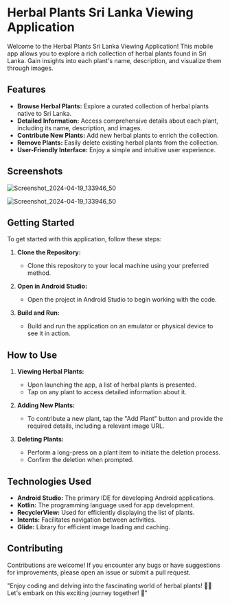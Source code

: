# Herbal Plants Sri Lanka Viewing Application

Welcome to the Herbal Plants Sri Lanka Viewing Application! This mobile app allows you to explore a rich collection of herbal plants found in Sri Lanka. Gain insights into each plant's name, description, and visualize them through images.

## Features

- **Browse Herbal Plants:** Explore a curated collection of herbal plants native to Sri Lanka.
- **Detailed Information:** Access comprehensive details about each plant, including its name, description, and images.
- **Contribute New Plants:** Add new herbal plants to enrich the collection.
- **Remove Plants:** Easily delete existing herbal plants from the collection.
- **User-Friendly Interface:** Enjoy a simple and intuitive user experience.

## Screenshots


![Screenshot_2024-04-19_133946_50](https://github.com/dilshan1990/Herbal_Plants_Viewer_Application/assets/147279223/d7a3d620-e0ef-43b4-b17d-35acefb66958)

![Screenshot_2024-04-19_133946_50](https://github.com/dilshan1990/Herbal_Plants_Viewer_Application/assets/147279223/d7a3d620-e0ef-43b4-b17d-35acefb66958)





## Getting Started

To get started with this application, follow these steps:

1. **Clone the Repository:**
   - Clone this repository to your local machine using your preferred method.

2. **Open in Android Studio:**
   - Open the project in Android Studio to begin working with the code.

3. **Build and Run:**
   - Build and run the application on an emulator or physical device to see it in action.

## How to Use

1. **Viewing Herbal Plants:**
   - Upon launching the app, a list of herbal plants is presented.
   - Tap on any plant to access detailed information about it.

2. **Adding New Plants:**
   - To contribute a new plant, tap the "Add Plant" button and provide the required details, including a relevant image URL.

3. **Deleting Plants:**
   - Perform a long-press on a plant item to initiate the deletion process.
   - Confirm the deletion when prompted.

## Technologies Used

- **Android Studio:** The primary IDE for developing Android applications.
- **Kotlin:** The programming language used for app development.
- **RecyclerView:** Used for efficiently displaying the list of plants.
- **Intents:** Facilitates navigation between activities.
- **Glide:** Library for efficient image loading and caching.

## Contributing

Contributions are welcome! If you encounter any bugs or have suggestions for improvements, please open an issue or submit a pull request.

"Enjoy coding and delving into the fascinating world of herbal plants! 🌿🌱 Let's embark on this exciting journey together! 🚀"
